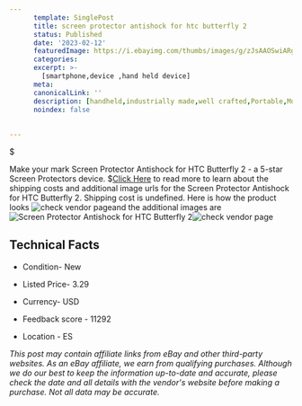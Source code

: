 ```yaml
---
      template: SinglePost
      title: screen protector antishock for htc butterfly 2
      status: Published
      date: '2023-02-12'
      featuredImage: https://i.ebayimg.com/thumbs/images/g/zJsAAOSwiARgYreR/s-l225.jpg
      categories: 
      excerpt: >-
        [smartphone,device ,hand held device]
      meta:
      canonicalLink: ''
      description: [handheld,industrially made,well crafted,Portable,Mobile,Compact,Convenient,Lightweight,Maneuverable,Man-portable,Miniature,Carriable,Hand-held,Light,Holdable,Transportable,Mobile device,Pocket-sized,On-the-go,Wireless,Cordless,Compact size,Convenient size, smartphone,device ,hand held device]
      noindex: false
      
        
---
```

$

Make your mark Screen Protector Antishock for HTC Butterfly 2 - a 5-star Screen Protectors device.
$[Click Here](https://www.ebay.com/itm/163145499678?hash=item25fc3ac41e%3Ag%3AzJsAAOSwiARgYreR&amdata=enc%3AAQAHAAAA4F3VSWO2Uxa1X7cGfFQf7pjt1N8WFKl%2Bc1y%2ByRYTpucrByWp%2FA2baJy6UaY6RgGJtv38Rk4fyCzYhxkXmFBw0sbJf%2Biyb8ikcea1psFzvQpAgxLMDv6P6E8%2BR9AazrYi65OW6MS09Y4cTygR67%2BY%2FkBXEQsXTaRpmzfa05oZ95t18BaPFLN1hp06Cqpu4EKWOBjpGAX5QDN7Ksg61uRdsrSwIl92vHe5DJQZnd88GX4ANKVhuLEtm1Ys3k2sDXm%2FfGi09vpCZX5Q8ysJmKSLa7xYM47%2FhohQR0caYf4T3LCt&mkevt=1&mkcid=1&mkrid=711-53200-19255-0&campid=%253CePNCampaignId%253E&customid=%253CreferenceId%253E&toolid=10049) to read more to learn about the shipping costs and additional image urls for the Screen Protector Antishock for HTC Butterfly 2. Shipping cost is undefined. Here is how the product looks ![check vendor page](https://i.ebayimg.com/thumbs/images/g/zJsAAOSwiARgYreR/s-l225.jpg)and the additional images are![Screen Protector Antishock for HTC Butterfly 2](https://i.ebayimg.com/images/g/zJsAAOSwiARgYreR/s-l960.jpg)![check vendor page](https://origin-galleryplus.ebayimg.com/ws/web/163145499678_2_0_1/225x225.jpg,https://origin-galleryplus.ebayimg.com/ws/web/163145499678_3_0_1/225x225.jpg,https://origin-galleryplus.ebayimg.com/ws/web/163145499678_4_0_1/225x225.jpg,https://origin-galleryplus.ebayimg.com/ws/web/163145499678_5_0_1/225x225.jpg,https://origin-galleryplus.ebayimg.com/ws/web/163145499678_6_0_1/225x225.jpg)



 ## Technical Facts 



     
      

 - Condition- New 


      

 - Listed Price- 3.29 


      

 - Currency- USD 


      

 - Feedback score - 11292 


      

 - Location - ES 


      
      

 *_This post may contain affiliate links from eBay and other third-party websites. As an eBay affiliate, we earn from qualifying purchases. Although we do our best to keep the information up-to-date and accurate, please check the date and all details with the vendor's website before making a purchase. Not all data may be accurate._*






